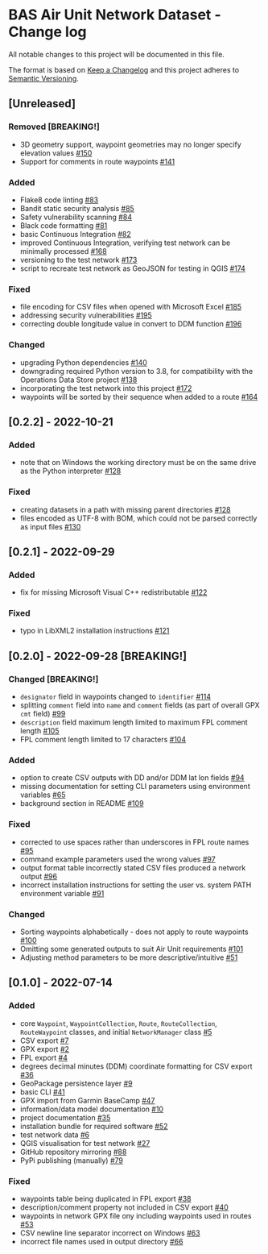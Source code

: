 # BAS Air Unit Network Dataset - Change log

All notable changes to this project will be documented in this file.

The format is based on [Keep a Changelog](http://keepachangelog.com/en/1.0.0/)
and this project adheres to [Semantic Versioning](http://semver.org/spec/v2.0.0.html).

## [Unreleased]

### Removed [BREAKING!]

* 3D geometry support, waypoint geometries may no longer specify elevation values
  [#150](https://gitlab.data.bas.ac.uk/MAGIC/air-unit-network-dataset/-/issues/150)
* Support for comments in route waypoints
  [#141](https://gitlab.data.bas.ac.uk/MAGIC/air-unit-network-dataset/-/issues/141)

### Added

* Flake8 code linting
  [#83](https://gitlab.data.bas.ac.uk/MAGIC/air-unit-network-dataset/-/issues/83)
* Bandit static security analysis
  [#85](https://gitlab.data.bas.ac.uk/MAGIC/air-unit-network-dataset/-/issues/85)
* Safety vulnerability scanning
  [#84](https://gitlab.data.bas.ac.uk/MAGIC/air-unit-network-dataset/-/issues/84)
* Black code formatting
  [#81](https://gitlab.data.bas.ac.uk/MAGIC/air-unit-network-dataset/-/issues/81)
* basic Continuous Integration
  [#82](https://gitlab.data.bas.ac.uk/MAGIC/air-unit-network-dataset/-/issues/82)
* improved Continuous Integration, verifying test network can be minimally processed
  [#168](https://gitlab.data.bas.ac.uk/MAGIC/air-unit-network-dataset/-/issues/168)
* versioning to the test network
  [#173](https://gitlab.data.bas.ac.uk/MAGIC/air-unit-network-dataset/-/issues/173)
* script to recreate test network as GeoJSON for testing in QGIS
  [#174](https://gitlab.data.bas.ac.uk/MAGIC/air-unit-network-dataset/-/issues/174)

### Fixed

* file encoding for CSV files when opened with Microsoft Excel
  [#185](https://gitlab.data.bas.ac.uk/MAGIC/air-unit-network-dataset/-/issues/185)
* addressing security vulnerabilities
  [#195](https://gitlab.data.bas.ac.uk/MAGIC/air-unit-network-dataset/-/issues/195)
* correcting double longitude value in convert to DDM function
  [#196](https://gitlab.data.bas.ac.uk/MAGIC/air-unit-network-dataset/-/issues/196)

### Changed

* upgrading Python dependencies
  [#140](https://gitlab.data.bas.ac.uk/MAGIC/air-unit-network-dataset/-/issues/140)
* downgrading required Python version to 3.8, for compatibility with the Operations Data Store project
  [#138](https://gitlab.data.bas.ac.uk/MAGIC/air-unit-network-dataset/-/issues/138)
* incorporating the test network into this project
  [#172](https://gitlab.data.bas.ac.uk/MAGIC/air-unit-network-dataset/-/issues/172)
* waypoints will be sorted by their sequence when added to a route
  [#164](https://gitlab.data.bas.ac.uk/MAGIC/air-unit-network-dataset/-/issues/164)

## [0.2.2] - 2022-10-21

### Added

* note that on Windows the working directory must be on the same drive as the Python interpreter
  [#128](https://gitlab.data.bas.ac.uk/MAGIC/air-unit-network-dataset/-/issues/128)

### Fixed

* creating datasets in a path with missing parent directories
  [#128](https://gitlab.data.bas.ac.uk/MAGIC/air-unit-network-dataset/-/issues/128)
* files encoded as UTF-8 with BOM, which could not be parsed correctly as input files
  [#130](https://gitlab.data.bas.ac.uk/MAGIC/air-unit-network-dataset/-/issues/130)

## [0.2.1] - 2022-09-29

### Added

* fix for missing Microsoft Visual C++ redistributable
  [#122](https://gitlab.data.bas.ac.uk/MAGIC/air-unit-network-dataset/-/issues/122)

### Fixed

* typo in LibXML2 installation instructions
  [#121](https://gitlab.data.bas.ac.uk/MAGIC/air-unit-network-dataset/-/issues/121)

## [0.2.0] - 2022-09-28 [BREAKING!]

### Changed [BREAKING!]

* `designator` field in waypoints changed to `identifier`
  [#114](https://gitlab.data.bas.ac.uk/MAGIC/air-unit-network-dataset/-/issues/114)
* splitting `comment` field into `name` and `comment` fields (as part of overall GPX `cmt` field)
  [#99](https://gitlab.data.bas.ac.uk/MAGIC/air-unit-network-dataset/-/issues/99)
* `description` field maximum length limited to maximum FPL comment length
  [#105](https://gitlab.data.bas.ac.uk/MAGIC/air-unit-network-dataset/-/issues/105)
* FPL comment length limited to 17 characters
  [#104](https://gitlab.data.bas.ac.uk/MAGIC/air-unit-network-dataset/-/issues/104)

### Added

* option to create CSV outputs with DD and/or DDM lat lon fields
  [#94](https://gitlab.data.bas.ac.uk/MAGIC/air-unit-network-dataset/-/issues/94)
* missing documentation for setting CLI parameters using environment variables
  [#65](https://gitlab.data.bas.ac.uk/MAGIC/air-unit-network-dataset/-/issues/65)
* background section in README
  [#109](https://gitlab.data.bas.ac.uk/MAGIC/air-unit-network-dataset/-/issues/109)

### Fixed

* corrected to use spaces rather than underscores in FPL route names
  [#95](https://gitlab.data.bas.ac.uk/MAGIC/air-unit-network-dataset/-/issues/95)
* command example parameters used the wrong values
  [#97](https://gitlab.data.bas.ac.uk/MAGIC/air-unit-network-dataset/-/issues/97)
* output format table incorrectly stated CSV files produced a network output
  [#96](https://gitlab.data.bas.ac.uk/MAGIC/air-unit-network-dataset/-/issues/96)
* incorrect installation instructions for setting the user vs. system PATH environment variable
  [#91](https://gitlab.data.bas.ac.uk/MAGIC/air-unit-network-dataset/-/issues/91)

### Changed

* Sorting waypoints alphabetically - does not apply to route waypoints
  [#100](https://gitlab.data.bas.ac.uk/MAGIC/air-unit-network-dataset/-/issues/100)
* Omitting some generated outputs to suit Air Unit requirements
  [#101](https://gitlab.data.bas.ac.uk/MAGIC/air-unit-network-dataset/-/issues/101)
* Adjusting method parameters to be more descriptive/intuitive
  [#51](https://gitlab.data.bas.ac.uk/MAGIC/air-unit-network-dataset/-/issues/51)

## [0.1.0] - 2022-07-14

### Added

* core `Waypoint`, `WaypointCollection`, `Route`, `RouteCollection`, `RouteWaypoint` classes, and initial 
  `NetworkManager` class
  [#5](https://gitlab.data.bas.ac.uk/MAGIC/air-unit-network-dataset/-/issues/5)
* CSV export
  [#7](https://gitlab.data.bas.ac.uk/MAGIC/air-unit-network-dataset/-/issues/7)
* GPX export
  [#2](https://gitlab.data.bas.ac.uk/MAGIC/air-unit-network-dataset/-/issues/2)
* FPL export
  [#4](https://gitlab.data.bas.ac.uk/MAGIC/air-unit-network-dataset/-/issues/4)
* degrees decimal minutes (DDM) coordinate formatting for CSV export
  [#36](https://gitlab.data.bas.ac.uk/MAGIC/air-unit-network-dataset/-/issues/36)
* GeoPackage persistence layer
  [#9](https://gitlab.data.bas.ac.uk/MAGIC/air-unit-network-dataset/-/issues/9)
* basic CLI
  [#41](https://gitlab.data.bas.ac.uk/MAGIC/air-unit-network-dataset/-/issues/41)
* GPX import from Garmin BaseCamp
  [#47](https://gitlab.data.bas.ac.uk/MAGIC/air-unit-network-dataset/-/issues/47)
* information/data model documentation
  [#10](https://gitlab.data.bas.ac.uk/MAGIC/air-unit-network-dataset/-/issues/11)
* project documentation
  [#35](https://gitlab.data.bas.ac.uk/MAGIC/air-unit-network-dataset/-/issues/35)
* installation bundle for required software
  [#52](https://gitlab.data.bas.ac.uk/MAGIC/air-unit-network-dataset/-/issues/52)
* test network data
  [#6](https://gitlab.data.bas.ac.uk/MAGIC/air-unit-network-dataset/-/issues/6)
* QGIS visualisation for test network
  [#27](https://gitlab.data.bas.ac.uk/MAGIC/air-unit-network-dataset/-/issues/27)
* GitHub repository mirroring
  [#88](https://gitlab.data.bas.ac.uk/MAGIC/air-unit-network-dataset/-/issues/88)
* PyPi publishing (manually)
  [#79](https://gitlab.data.bas.ac.uk/MAGIC/air-unit-network-dataset/-/issues/79)

### Fixed

* waypoints table being duplicated in FPL export
  [#38](https://gitlab.data.bas.ac.uk/MAGIC/air-unit-network-dataset/-/issues/38)
* description/comment property not included in CSV export
  [#40](https://gitlab.data.bas.ac.uk/MAGIC/air-unit-network-dataset/-/issues/40)
* waypoints in network GPX file ony including waypoints used in routes
  [#53](https://gitlab.data.bas.ac.uk/MAGIC/air-unit-network-dataset/-/issues/53)
* CSV newline line separator incorrect on Windows
  [#63](https://gitlab.data.bas.ac.uk/MAGIC/air-unit-network-dataset/-/issues/63)
* incorrect file names used in output directory
  [#66](https://gitlab.data.bas.ac.uk/MAGIC/air-unit-network-dataset/-/issues/66)
